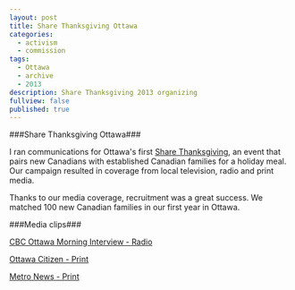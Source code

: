 ```yaml
---
layout: post
title: Share Thanksgiving Ottawa
categories: 
  - activism
  - commission
tags: 
  - Ottawa
  - archive
  - 2013
description: Share Thanksgiving 2013 organizing
fullview: false
published: true
---
```


###Share Thanksgiving Ottawa###

I ran communications for Ottawa's first [Share Thanksgiving](http://www.sharethanksgiving.ca/), an event that pairs new Canadians with established Canadian families for a holiday meal. Our campaign resulted in coverage from local television, radio and print media. 

Thanks to our media coverage, recruitment was a great success. We matched 100 new Canadian families in our first year in Ottawa.

###Media clips###

[CBC Ottawa Morning Interview - Radio](http://www.cbc.ca/player/AudioMobile/Ottawa%2BMorning/ID/2410987290/)

[Ottawa Citizen - Print](https://web.archive.org/web/20131010123436/http://www.ottawacitizen.com/life/Canadians+invited+experience+traditional+holiday/9018185/story.html)

[Metro News - Print](http://metronews.ca/news/ottawa/824182/ottawa-families-welcome-new-canadians-international-students-with-thanksgiving-dinner/)